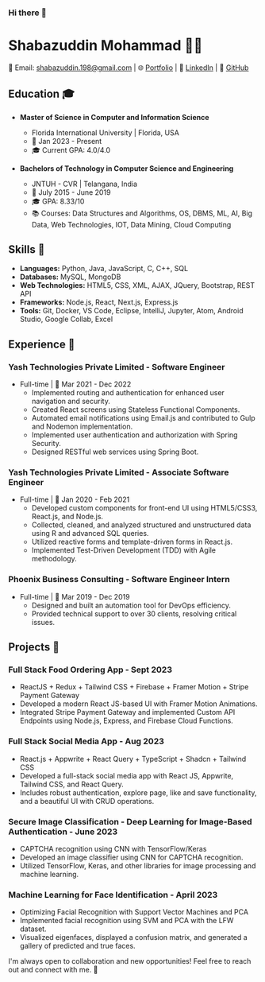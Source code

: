 ### Hi there 👋

# Shabazuddin Mohammad 👨‍💻

📧 Email: shabazuddin.198@gmail.com | 🌐 [Portfolio](https://mohammadshabazuddin.github.io/) | 🔗 [LinkedIn](https://www.linkedin.com/in/shabazuddin123/) | 📂 [GitHub](https://github.com/MohammadShabazuddin)

## Education 🎓
- **Master of Science in Computer and Information Science**
  - Florida International University | Florida, USA
  - 📅 Jan 2023 - Present
  - 🎓 Current GPA: 4.0/4.0

- **Bachelors of Technology in Computer Science and Engineering**
  - JNTUH - CVR | Telangana, India
  - 📅 July 2015 - June 2019
  - 🎓 GPA: 8.33/10
  - 📚 Courses: Data Structures and Algorithms, OS, DBMS, ML, AI, Big Data, Web Technologies, IOT, Data Mining, Cloud Computing

## Skills 🚀
- **Languages:** Python, Java, JavaScript, C, C++, SQL
- **Databases:** MySQL, MongoDB
- **Web Technologies:** HTML5, CSS, XML, AJAX, JQuery, Bootstrap, REST API
- **Frameworks:** Node.js, React, Next.js, Express.js
- **Tools:** Git, Docker, VS Code, Eclipse, IntelliJ, Jupyter, Atom, Android Studio, Google Collab, Excel

## Experience 💼
### Yash Technologies Private Limited - Software Engineer
- Full-time | 📅 Mar 2021 - Dec 2022
  - Implemented routing and authentication for enhanced user navigation and security.
  - Created React screens using Stateless Functional Components.
  - Automated email notifications using Email.js and contributed to Gulp and Nodemon implementation.
  - Implemented user authentication and authorization with Spring Security.
  - Designed RESTful web services using Spring Boot.

### Yash Technologies Private Limited - Associate Software Engineer
- Full-time | 📅 Jan 2020 - Feb 2021
  - Developed custom components for front-end UI using HTML5/CSS3, React.js, and Node.js.
  - Collected, cleaned, and analyzed structured and unstructured data using R and advanced SQL queries.
  - Utilized reactive forms and template-driven forms in React.js.
  - Implemented Test-Driven Development (TDD) with Agile methodology.

### Phoenix Business Consulting - Software Engineer Intern
- Full-time | 📅 Mar 2019 - Dec 2019
  - Designed and built an automation tool for DevOps efficiency.
  - Provided technical support to over 30 clients, resolving critical issues.

## Projects 🚀
### Full Stack Food Ordering App - Sept 2023
- ReactJS + Redux + Tailwind CSS + Firebase + Framer Motion + Stripe Payment Gateway
- Developed a modern React JS-based UI with Framer Motion Animations.
- Integrated Stripe Payment Gateway and implemented Custom API Endpoints using Node.js, Express, and Firebase Cloud Functions.

### Full Stack Social Media App - Aug 2023
- React.js + Appwrite + React Query + TypeScript + Shadcn + Tailwind CSS
- Developed a full-stack social media app with React JS, Appwrite, Tailwind CSS, and React Query.
- Includes robust authentication, explore page, like and save functionality, and a beautiful UI with CRUD operations.

### Secure Image Classification - Deep Learning for Image-Based Authentication - June 2023
- CAPTCHA recognition using CNN with TensorFlow/Keras
- Developed an image classifier using CNN for CAPTCHA recognition.
- Utilized TensorFlow, Keras, and other libraries for image processing and machine learning.

### Machine Learning for Face Identification - April 2023
- Optimizing Facial Recognition with Support Vector Machines and PCA
- Implemented facial recognition using SVM and PCA with the LFW dataset.
- Visualized eigenfaces, displayed a confusion matrix, and generated a gallery of predicted and true faces.

I'm always open to collaboration and new opportunities! Feel free to reach out and connect with me. 🌟
